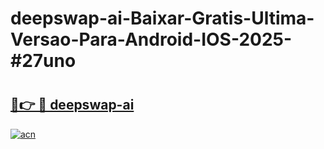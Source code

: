 # deepswap-ai-Baixar-Gratis-Ultima-Versao-Para-Android-IOS-2025-#27uno

# <h2><a href="https://ainizakaria.my?title=deepswap-ai&ref=22M">🔗👉 🔴 deepswap-ai</a></h2>

[![acn](https://github.com/user-attachments/assets/0f9c940e-d8b0-45ae-aac7-cd30a18b3e1c)](https://ainizakaria.my?title=deepswap-ai&ref=22M)

